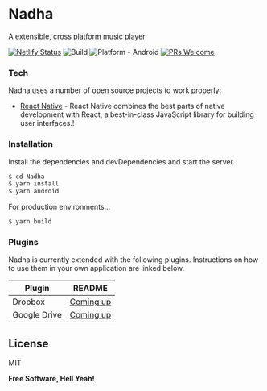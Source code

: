 # Nadha

A extensible, cross platform music player

[![Netlify Status](https://api.netlify.com/api/v1/badges/fea67322-45d4-4a22-b388-bf990397775d/deploy-status)](https://app.netlify.com/sites/nadha/deploys)
![Build](https://github.com/YajanaRao/Nadha/workflows/Build/badge.svg?branch=master)
![Platform - Android](https://img.shields.io/badge/platform-Android-yellow.svg)
[![PRs Welcome](https://img.shields.io/badge/PRs-Welcome-brightgreen.svg)](https://github.com/YajanaRao/Serenity/pulls)

### Tech

Nadha uses a number of open source projects to work properly:

* [React Native](https://reactnative.dev) - React Native combines the best parts of native development with React, a best-in-class JavaScript library for building user interfaces.!

### Installation

Install the dependencies and devDependencies and start the server.

```sh
$ cd Nadha
$ yarn install
$ yarn android
```

For production environments...

```sh
$ yarn build
```

### Plugins

Nadha is currently extended with the following plugins. Instructions on how to use them in your own application are linked below.

| Plugin | README |
| ------ | ------ |
| Dropbox | [Coming up](plugins/dropbox/README.md) |
| Google Drive | [Coming up](plugins/googledrive/README.md) |



License
----

MIT


**Free Software, Hell Yeah!**



 
